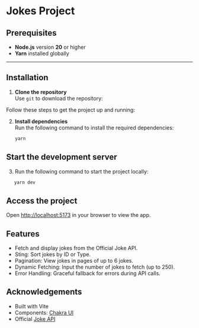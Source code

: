 # Jokes Project

## Prerequisites

- **Node.js** version **20** or higher
- **Yarn** installed globally

---

## Installation

1. **Clone the repository**  
   Use `git` to download the repository:

Follow these steps to get the project up and running:

2. **Install dependencies**  
   Run the following command to install the required dependencies:
   ```bash
   yarn
   ```

## Start the development server
3. Run the following command to start the project locally:
```bash
   yarn dev
```
##  Access the project
Open [http://localhost:5173](http://localhost:5173) in your browser to view the app.

## Features
- Fetch and display jokes from the Official Joke API.
- Sting: Sort jokes by ID or Type.
- Pagination: View jokes in pages of up to 6 jokes.
- Dynamic Fetching: Input the number of jokes to fetch (up to 250).
- Error Handling: Graceful fallback for errors during API calls.

## Acknowledgements
- Built with Vite
- Components: [Chakra UI](https://www.chakra-ui.com/docs/get-started/frameworks/vite)
- Official [Joke API](https://github.com/15Dkatz/official_joke_api/?tab=readme-ov-file)